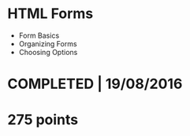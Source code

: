 # HTML Forms
- Form Basics
- Organizing Forms
- Choosing Options

# COMPLETED | 19/08/2016
# 275 points
